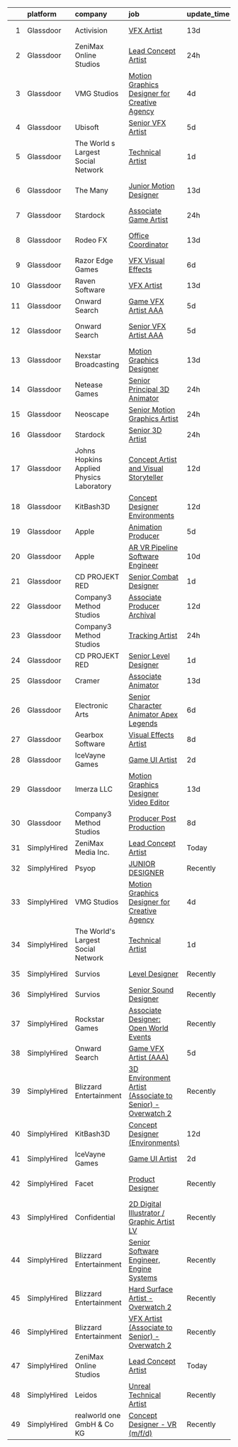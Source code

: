 

|    | platform    | company                                  | job                                                                                                                                                                                                                                                                                                                                                                                                                                                                                                                                                                                                                                                                                                                                                                                                                                                                                                                                                                                                                                                                                                                                                                                                                                                                                                                                                                           | update_time   | location           |
|---:|:------------|:-----------------------------------------|:------------------------------------------------------------------------------------------------------------------------------------------------------------------------------------------------------------------------------------------------------------------------------------------------------------------------------------------------------------------------------------------------------------------------------------------------------------------------------------------------------------------------------------------------------------------------------------------------------------------------------------------------------------------------------------------------------------------------------------------------------------------------------------------------------------------------------------------------------------------------------------------------------------------------------------------------------------------------------------------------------------------------------------------------------------------------------------------------------------------------------------------------------------------------------------------------------------------------------------------------------------------------------------------------------------------------------------------------------------------------------|:--------------|:-------------------|
|  1 | Glassdoor   | Activision                               | [VFX Artist](https://www.glassdoor.com/partner/jobListing.htm?pos=118&ao=1136043&s=58&guid=000001821a67ca80a09041dec5b88f5d&src=GD_JOB_AD&t=SR&vt=w&cs=1_223aedcf&cb=1658300386525&jobListingId=1007988235800&jrtk=3-0-1g8d6fis02inn001-1g8d6fishghre800-f8e423fe4b1b283e-)                                                                                                                                                                                                                                                                                                                                                                                                                                                                                                                                                                                                                                                                                                                                                                                                                                                                                                                                                                                                                                                                                                   | 13d           | Middleton, WI      |
|  2 | Glassdoor   | ZeniMax Online Studios                   | [Lead Concept Artist](https://www.glassdoor.com/partner/jobListing.htm?pos=129&ao=1136043&s=58&guid=000001821a67ca80a09041dec5b88f5d&src=GD_JOB_AD&t=SR&vt=w&cs=1_43f8534f&cb=1658300386527&jobListingId=1008015103027&jrtk=3-0-1g8d6fis02inn001-1g8d6fishghre800-547110248d75de7c-)                                                                                                                                                                                                                                                                                                                                                                                                                                                                                                                                                                                                                                                                                                                                                                                                                                                                                                                                                                                                                                                                                          | 24h           | Hunt Valley, MD    |
|  3 | Glassdoor   | VMG Studios                              | [Motion Graphics Designer for Creative Agency](https://www.glassdoor.com/partner/jobListing.htm?pos=107&ao=1136043&s=58&guid=000001821a67ca80a09041dec5b88f5d&src=GD_JOB_AD&t=SR&vt=w&ea=1&cs=1_beb58095&cb=1658300386522&jobListingId=1008008367182&jrtk=3-0-1g8d6fis02inn001-1g8d6fishghre800-42a36b0c18bec50b-)                                                                                                                                                                                                                                                                                                                                                                                                                                                                                                                                                                                                                                                                                                                                                                                                                                                                                                                                                                                                                                                            | 4d            | Bellevue, WA       |
|  4 | Glassdoor   | Ubisoft                                  | [Senior VFX Artist](https://www.glassdoor.com/partner/jobListing.htm?pos=120&ao=1136043&s=58&guid=000001821a67ca80a09041dec5b88f5d&src=GD_JOB_AD&t=SR&vt=w&cs=1_7d216362&cb=1658300386525&jobListingId=1008007016826&jrtk=3-0-1g8d6fis02inn001-1g8d6fishghre800-4daed8aa28aaad6b-)                                                                                                                                                                                                                                                                                                                                                                                                                                                                                                                                                                                                                                                                                                                                                                                                                                                                                                                                                                                                                                                                                            | 5d            | Cary, NC           |
|  5 | Glassdoor   | The World s Largest Social Network       | [Technical Artist](https://www.glassdoor.com/partner/jobListing.htm?pos=102&ao=1110586&s=58&guid=000001821a67ca80a09041dec5b88f5d&src=GD_JOB_AD&t=SR&vt=w&ea=1&cs=1_b92c24ff&cb=1658300386521&jobListingId=1008013401273&cpc=9C2286EA3771AAF6&jrtk=3-0-1g8d6fis02inn001-1g8d6fishghre800-285b10546d188664--6NYlbfkN0DSgjPPcnEdvoK3uuxfISLALE6pB1FR7YSHOr_tSg5_QGIhoz_2VqUepdcKLBLI_zR7PvC-redOtucLp6FtUWQjwvJkbBSx66v-Ifo_autuPCmV7vy0uXxwLfkfIA-UW7O2oV9EshnenlX4g3M4xm0KlrhzXCObSYIKlD5rLaX4kWigvs9QCqgad16m_RY7fQh5tsId6kVGQOPA-PCNabSBs-wDGpYiAmHsNWRgEWeil1MMbSb0mtJRl3nEXQxD4QBC2fN2uJzBI8P7Sm2d3yjKM5RXjQz6iUEL6Gdc6K6b6HaJ1CadcK8YjXwYi8lW8OEMtmncnBPRJ3ZYT6xAdHQWRIOecX66X02xPVPBzvlBJsCH8rICvk1vs740PqjF2w_d07otOaW718GtZEndSJ8bVdfgB1U1TaQWWz3VAxrGvMSvQsDoc6RUI327LtkMlhwFtVujoihhPhvhB-V7YdOgtipVKmD8mudltFrCft_WePBzlquz-Lx2Z2NsrmzpqWKsNFEVPA3R8ikIEgS3ZU5-RVvW1pVfXFjLkg_1AzwNXW7Ltyz-DX6nbwoLZtucDNw6Cwter_o0kPinWk9QqOTdPOzl_SMIWmI%3D)                                                                                                                                                                                                                                                                                                                                                                                                                     | 1d            | New York, NY       |
|  6 | Glassdoor   | The Many                                 | [Junior Motion Designer](https://www.glassdoor.com/partner/jobListing.htm?pos=108&ao=1136043&s=58&guid=000001821a67ca80a09041dec5b88f5d&src=GD_JOB_AD&t=SR&vt=w&cs=1_79accde8&cb=1658300386522&jobListingId=1007988372593&jrtk=3-0-1g8d6fis02inn001-1g8d6fishghre800-5516b2d00f8e4e8a-)                                                                                                                                                                                                                                                                                                                                                                                                                                                                                                                                                                                                                                                                                                                                                                                                                                                                                                                                                                                                                                                                                       | 13d           | Los Angeles, CA    |
|  7 | Glassdoor   | Stardock                                 | [Associate Game Artist](https://www.glassdoor.com/partner/jobListing.htm?pos=116&ao=1136043&s=58&guid=000001821a67ca80a09041dec5b88f5d&src=GD_JOB_AD&t=SR&vt=w&ea=1&cs=1_5f657023&cb=1658300386525&jobListingId=1008016020382&jrtk=3-0-1g8d6fis02inn001-1g8d6fishghre800-9b1f705e5de7e622-)                                                                                                                                                                                                                                                                                                                                                                                                                                                                                                                                                                                                                                                                                                                                                                                                                                                                                                                                                                                                                                                                                   | 24h           | Plymouth, MI       |
|  8 | Glassdoor   | Rodeo FX                                 | [Office Coordinator](https://www.glassdoor.com/partner/jobListing.htm?pos=126&ao=1136043&s=58&guid=000001821a67ca80a09041dec5b88f5d&src=GD_JOB_AD&t=SR&vt=w&ea=1&cs=1_07e64956&cb=1658300386527&jobListingId=1007988971088&jrtk=3-0-1g8d6fis02inn001-1g8d6fishghre800-a140d920125e5679-)                                                                                                                                                                                                                                                                                                                                                                                                                                                                                                                                                                                                                                                                                                                                                                                                                                                                                                                                                                                                                                                                                      | 13d           | Los Angeles, CA    |
|  9 | Glassdoor   | Razor Edge Games                         | [VFX Visual Effects](https://www.glassdoor.com/partner/jobListing.htm?pos=110&ao=1136043&s=58&guid=000001821a67ca80a09041dec5b88f5d&src=GD_JOB_AD&t=SR&vt=w&cs=1_99ca0c85&cb=1658300386522&jobListingId=1008002919278&jrtk=3-0-1g8d6fis02inn001-1g8d6fishghre800-43c429f9e3d05c00-)                                                                                                                                                                                                                                                                                                                                                                                                                                                                                                                                                                                                                                                                                                                                                                                                                                                                                                                                                                                                                                                                                           | 6d            | Remote             |
| 10 | Glassdoor   | Raven Software                           | [VFX Artist](https://www.glassdoor.com/partner/jobListing.htm?pos=124&ao=1136043&s=58&guid=000001821a67ca80a09041dec5b88f5d&src=GD_JOB_AD&t=SR&vt=w&cs=1_67c2b6a7&cb=1658300386527&jobListingId=1007987723811&jrtk=3-0-1g8d6fis02inn001-1g8d6fishghre800-541dbd7a88c3dc6a-)                                                                                                                                                                                                                                                                                                                                                                                                                                                                                                                                                                                                                                                                                                                                                                                                                                                                                                                                                                                                                                                                                                   | 13d           | Middleton, WI      |
| 11 | Glassdoor   | Onward Search                            | [Game VFX Artist  AAA ](https://www.glassdoor.com/partner/jobListing.htm?pos=103&ao=1110586&s=58&guid=000001821a67ca80a09041dec5b88f5d&src=GD_JOB_AD&t=SR&vt=w&cs=1_9b630ede&cb=1658300386521&jobListingId=1008006652679&cpc=32EE424DE2B657EB&jrtk=3-0-1g8d6fis02inn001-1g8d6fishghre800-dfd35a528ec4c9bb--6NYlbfkN0B7YoEZZ2QAGDyEGGmBPAUWSHc1Mt3sMCn9FehKcWA3w1hdwjpEweHGJ9uPpOtWDZopoLlHQzwkaV43RuBz99EI46x9WD7n9Bdj8B7ov2Rm4-EmiDCK7dPYvE4soimDPURH1rbGNmXKk-8D-YCUlRbnfNFq_-XKTkon6HTHTam_3et-HqxJQW2Bs1m2ZhkiPvHU5XKv7BGzwQueDhYi6C4AHPw3kIS02n9hIGcof3TEeVDPmJX5SMg8I8sjCSdSudBwrUvz9dfXX8ud7XgAQPnASJ1yj0iD1pFsKwjgI2sk3DWkEs14wUq8E5IOpUBDPU4JD_ZGijCoTuntTB6u3HzLONxfBogpYytok3GHR-cSX2qYL99hwYpPwdZNpf0czz908cqGRlfI721DzD5URaTITfVagErwnaVOWLmwHaQctGJH_cbKELsGFdo5BKnhLl3qjc_yW2yGTM5Oi1n31jq4Y-IWFz2I3ghFiv2mgqgxzg1H4JAYg2EBuoMOmP6kksjN9xnJpvtxEpM0Al13DDDO35hWaGNeKwPV7p16uRZEVIVAklEJr64OWSidwUGg8oX6_iJJyXHoBI1iTJU9fYTx0TVO0NI19EKTpFDT6bIOkzH7cX77ErRXZKnR3HMdgTyQ0sgGoh9zkAuyZXNfayJPY4Veu1sgFIFdSTkmYRYHOsYKA1Tj-pXny_iaQRI62UmX9lMazDdkUgcBvvrKDiXl0eys_k_E2g4Ca5xwC7D49M9_v0C3BOlYn3cWgZ-aZyupZOrOQfTVpstmEQuNTjgYEwrkgDeDpRI1BPwdLk39ZXH1JGVTovw0hU5PMbelFLh3PPcdMotjqvxO8_vNvfoGeeHUYvf7WjYESNrOyIqr2bgaoIkZcnSTdb9uJ-3fIkVcGHNf8zsHvOdflSAexfaDqfs7nxLtzvXR0_2cGh-T77ULsg3fYXxTSwu_Q0p9XO045X15hyvwLttGCU2x8eRfL7PWqsuDxNklhLN1tKG6xy4saHWDu0Sq)   | 5d            | Irvine, CA         |
| 12 | Glassdoor   | Onward Search                            | [Senior VFX Artist  AAA ](https://www.glassdoor.com/partner/jobListing.htm?pos=104&ao=1110586&s=58&guid=000001821a67ca80a09041dec5b88f5d&src=GD_JOB_AD&t=SR&vt=w&cs=1_3f22b754&cb=1658300386522&jobListingId=1008005502010&cpc=A65DF3A704A48F9B&jrtk=3-0-1g8d6fis02inn001-1g8d6fishghre800-a39b3d0b0025f332--6NYlbfkN0B7YoEZZ2QAGDyEGGmBPAUWSHc1Mt3sMCn9FehKcWA3w1hdwjpEweHGJ9uPpOtWDZrC-7lKc0mD8BMycFcRrvzqbDYv2CuZOIYpvsAKBQX73zrT8Or4NjVTRbDJaMWhrrTs_xYJ2kylhrSRs_nt6Ozlgoa9Ea6HAqX8CPf8Z1lK73Q96vCerboyiCKLkdBK176arm2axZIRS_qILaLvXdgJzXpSHs5GkvShFwyeBW4I-dLP0vwBEXzSR0tQwsNbWBIhmtNq7D4Dm7OvIcQ3U9DHl11jXlsOiy1RMYysfO0CXkVH_PvUzdbJGLR4tQE0bbvQL4jGxhLyw8wzAS3KILHRzwCMHj3enqRPfMUhsrvgVCR6gUKyEe1uNEc9xMeFkYYk1R0s2aGAWdUAzszLrN3Va-koq_8HBg2pYl7U7UYSW_eNLcjKwVv2CsbfCtSlZ0pcmBzhaFBFd-emopBzkTwTZNmJ6KwqAkX0j4om00bytRXKQd-A3PhppwDiJHzP9_0Bbjp7L2DvqO2nBtJmcEK0npLGeKEqLFEwU88wobrO_cHbWbDzHYrCHtQGvENzo7hnN7wuRpmsV1pxhD2xQCndKOj2ABeEA-Xvse4QEZWdUEh94ppZRqgCCJ71M07kZKxgjzftXb8bTGRgztLGVDK_Wjzz1VRKP7w7X3G1Ssp3SHpG_381cSJAESpjW04zsaw7o08Sq2nNYNVg6uiSZPYWi1-JcNfMg9Pu1T14l1yXkIhn95jP0vpL-SjUkG4aFElbYgwMoYjHPjYn-jjTw6jG5zDf-8Gq5sPs8tgAzHtzEdVgbNoL94nIM17vVh1WTj6xQVH38SclU7jYycILhu8aDGz7_vg2fZdeAZEsVtoil7VXbcT2K3lOm2J05bGxgfO_d6ru2ffEaBVneqaeei4Xl0lW1Kp14xzlNIzndc1mG_2CiA1i0SxFcrzEPcITcKibPnUvqd-6rwtVH3esT9rr5rY_l-0IusAoTJvCT1oHNKVK9mrPR5LC) | 5d            | San Ramon, CA      |
| 13 | Glassdoor   | Nexstar Broadcasting                     | [Motion Graphics Designer](https://www.glassdoor.com/partner/jobListing.htm?pos=128&ao=1136043&s=58&guid=000001821a67ca80a09041dec5b88f5d&src=GD_JOB_AD&t=SR&vt=w&cs=1_a53cb56d&cb=1658300386527&jobListingId=1007987890049&jrtk=3-0-1g8d6fis02inn001-1g8d6fishghre800-645467b4d0a36a75-)                                                                                                                                                                                                                                                                                                                                                                                                                                                                                                                                                                                                                                                                                                                                                                                                                                                                                                                                                                                                                                                                                     | 13d           | Charlotte, NC      |
| 14 | Glassdoor   | Netease Games                            | [Senior   Principal 3D Animator](https://www.glassdoor.com/partner/jobListing.htm?pos=130&ao=1136043&s=58&guid=000001821a67ca80a09041dec5b88f5d&src=GD_JOB_AD&t=SR&vt=w&ea=1&cs=1_683d657b&cb=1658300386527&jobListingId=1008014864247&jrtk=3-0-1g8d6fis02inn001-1g8d6fishghre800-9d8f3e71dd8e24b0-)                                                                                                                                                                                                                                                                                                                                                                                                                                                                                                                                                                                                                                                                                                                                                                                                                                                                                                                                                                                                                                                                          | 24h           | Remote             |
| 15 | Glassdoor   | Neoscape                                 | [Senior Motion Graphics Artist](https://www.glassdoor.com/partner/jobListing.htm?pos=101&ao=1110586&s=58&guid=000001821a67ca80a09041dec5b88f5d&src=GD_JOB_AD&t=SR&vt=w&ea=1&cs=1_14e3006a&cb=1658300386521&jobListingId=1008014492314&cpc=ABD31432EBADCA3A&jrtk=3-0-1g8d6fis02inn001-1g8d6fishghre800-698c6a0c0b4dfdf8--6NYlbfkN0C2SVAOpOeIWQkPp9EeCSLxTLheLRty2uanDx8E9nXZ3pmbkvOHM_GwU4bAZvoLka8nrxrm3u3ULwATOZrrf8ab-ndvIVfDjiHwjaR-YOBpbbD9YIzeq35_b8Sn7yL0j2pxo6eKpMRu6EvU8adGZNxxqYwurJWYn354IIwXt4FqMLw6PtO87usy1FJkvmcNrVxQwyV5vv---TekRt2cEphDQlfVqck7LdOUBUg3gdb21QXypDkKtyn_v1R8wtXo0_VPSCD84uO0E_6cyzoGwcyB3ZbTxTIqiOgjMuEgbW1zYM5rw7H1tU5n-RdOu-Y9seVD21wHQEGVDiA-NFrxSAL_mXSMOiZVTP0TfsyfowWFQUFeVibKw9U9I7S-I7s2KJprALVpLnnhOEtfqw9p9oo1xntfCiBpE4HSQ5qx9xhsfY2IJW5AgyeLmX5fE0Z47ImsGuJc_f1YpxIf30dy4OY-9UggchrYq9npgs2Xt7VI2TDeuHG8y6xbRtmH_O5Rq2MswMCIIFBI6g%3D%3D)                                                                                                                                                                                                                                                                                                                                                                                                                                                                                          | 24h           | Boston, MA         |
| 16 | Glassdoor   | Stardock                                 | [Senior 3D Artist](https://www.glassdoor.com/partner/jobListing.htm?pos=115&ao=1136043&s=58&guid=000001821a67ca80a09041dec5b88f5d&src=GD_JOB_AD&t=SR&vt=w&ea=1&cs=1_7594095d&cb=1658300386524&jobListingId=1008016020388&jrtk=3-0-1g8d6fis02inn001-1g8d6fishghre800-7b8afdbd058936ae-)                                                                                                                                                                                                                                                                                                                                                                                                                                                                                                                                                                                                                                                                                                                                                                                                                                                                                                                                                                                                                                                                                        | 24h           | Plymouth, MI       |
| 17 | Glassdoor   | Johns Hopkins Applied Physics Laboratory | [Concept Artist and Visual Storyteller](https://www.glassdoor.com/partner/jobListing.htm?pos=122&ao=1136043&s=58&guid=000001821a67ca80a09041dec5b88f5d&src=GD_JOB_AD&t=SR&vt=w&cs=1_f47ac8b4&cb=1658300386527&jobListingId=1007990323575&jrtk=3-0-1g8d6fis02inn001-1g8d6fishghre800-caf3af526954e90d-)                                                                                                                                                                                                                                                                                                                                                                                                                                                                                                                                                                                                                                                                                                                                                                                                                                                                                                                                                                                                                                                                        | 12d           | Laurel, MD         |
| 18 | Glassdoor   | KitBash3D                                | [Concept Designer  Environments ](https://www.glassdoor.com/partner/jobListing.htm?pos=106&ao=1136043&s=58&guid=000001821a67ca80a09041dec5b88f5d&src=GD_JOB_AD&t=SR&vt=w&ea=1&cs=1_5a2ca60f&cb=1658300386522&jobListingId=1007991297272&jrtk=3-0-1g8d6fis02inn001-1g8d6fishghre800-78377495064bd2eb-)                                                                                                                                                                                                                                                                                                                                                                                                                                                                                                                                                                                                                                                                                                                                                                                                                                                                                                                                                                                                                                                                         | 12d           | Remote             |
| 19 | Glassdoor   | Apple                                    | [Animation Producer](https://www.glassdoor.com/partner/jobListing.htm?pos=125&ao=1136043&s=58&guid=000001821a67ca80a09041dec5b88f5d&src=GD_JOB_AD&t=SR&vt=w&cs=1_8ea2d069&cb=1658300386527&jobListingId=1008007080856&jrtk=3-0-1g8d6fis02inn001-1g8d6fishghre800-5deecf1619cb58b1-)                                                                                                                                                                                                                                                                                                                                                                                                                                                                                                                                                                                                                                                                                                                                                                                                                                                                                                                                                                                                                                                                                           | 5d            | Cupertino, CA      |
| 20 | Glassdoor   | Apple                                    | [AR VR Pipeline Software Engineer](https://www.glassdoor.com/partner/jobListing.htm?pos=105&ao=1110586&s=58&guid=000001821a67ca80a09041dec5b88f5d&src=GD_JOB_AD&t=SR&vt=w&cs=1_7cc10a58&cb=1658300386522&jobListingId=1007994891471&cpc=3BA4CE39D5B5DEF5&jrtk=3-0-1g8d6fis02inn001-1g8d6fishghre800-fc55de529b78aa8f--6NYlbfkN0BvKrLyj5gPmtZO9T8euul8TCxuuKNOtzRJOomxnwSEodTz2Bc-sPZlbtkML8D-m4qO4tenHzNlbzznl9Zovftmt6-Mg1P-NrNJwQV9b7AKhWEtyPHdze1p3up1kuyhCBmYpi4Iic0ExJ4rulqpIM8-RimAb7jpdBuTvtFVnPTld0qyLHqYUhndC0lfQzk9LTrO2fF05XFWWj2Mj4n-Hd1n49uJ1XhITCsd_jLLipDqmFpU5BbXjaNS__RjO4CdfacLtviJtvo_t8-voBZohOfmdsquzxILKHRs9LHL1rWKiqF3d9nHgPu9rwxri_ndMJrVl3FmT0BlwGzgzCtQ7s7jptyalHVwTtdXYGOF3sdU5Q1Tm8c9VehJkYPc1R3T82XYmTUqwWBmRXllbWt3UuG2tlHT_5XEIh1nmsWVW1PQdaVCpRpntDmYpNmtdwdNhrUgbhk6uA-FITOydPUmqDJxje-0yT4e9PtaNuo7-DvGjo_luYnCAdMeQm4aJUncvmk1Vhhe6G1z197bCNAMMeqR_hFSksCtEdVqHcLOPXpP4Yr61aVplSTWgVGrp7EdxGjIXR_NH2b1gYNOHE00VcP6ir1Jotx7HrUAC51m2aUoYwj4COG2mnFjO-R6cxLlE6ztUZ014jAutAjFiJjFS6xpXw0GqpMjMpfr5o1_CW7KuEdq_pYiT-1z0nDqozJaPDggkHeWNmp_jCUdE7848Ixmwud83eDKtaA1wjoixB9JKJYRefJ8-GRJQRGr1SeSsVMD8pn9mv985U4EC5c_xGX498WOFHts_25186fjSW5n2bONFNB0xqxbbA_M2kAPxUzOZKdkEmrz3UbwlBPklPtC8Io5YL2FeWjlPnyEShTQq7VrMMGXxfzPT5b9s296s2UvD5R0CRX8rE4GtzScBufz-GJvpWK64ukNd2pfeXYnW4y0K5kYV7I3GJE4kG_AMcyVmSDfdhFG8jwRrYOTUXF4)                        | 10d           | Boulder, CO        |
| 21 | Glassdoor   | CD PROJEKT RED                           | [Senior Combat Designer](https://www.glassdoor.com/partner/jobListing.htm?pos=119&ao=1136043&s=58&guid=000001821a67ca80a09041dec5b88f5d&src=GD_JOB_AD&t=SR&vt=w&ea=1&cs=1_3f3d09c4&cb=1658300386525&jobListingId=1008013433186&jrtk=3-0-1g8d6fis02inn001-1g8d6fishghre800-667d2b494220c379-)                                                                                                                                                                                                                                                                                                                                                                                                                                                                                                                                                                                                                                                                                                                                                                                                                                                                                                                                                                                                                                                                                  | 1d            | Boston, MA         |
| 22 | Glassdoor   | Company3 Method Studios                  | [Associate Producer  Archival](https://www.glassdoor.com/partner/jobListing.htm?pos=127&ao=1136043&s=58&guid=000001821a67ca80a09041dec5b88f5d&src=GD_JOB_AD&t=SR&vt=w&ea=1&cs=1_0826d842&cb=1658300386527&jobListingId=1007991115470&jrtk=3-0-1g8d6fis02inn001-1g8d6fishghre800-5fb50d2aeeccedf3-)                                                                                                                                                                                                                                                                                                                                                                                                                                                                                                                                                                                                                                                                                                                                                                                                                                                                                                                                                                                                                                                                            | 12d           | Santa Monica, CA   |
| 23 | Glassdoor   | Company3 Method Studios                  | [Tracking Artist](https://www.glassdoor.com/partner/jobListing.htm?pos=112&ao=1136043&s=58&guid=000001821a67ca80a09041dec5b88f5d&src=GD_JOB_AD&t=SR&vt=w&ea=1&cs=1_9df7e02f&cb=1658300386523&jobListingId=1008016145902&jrtk=3-0-1g8d6fis02inn001-1g8d6fishghre800-0972021a03841819-)                                                                                                                                                                                                                                                                                                                                                                                                                                                                                                                                                                                                                                                                                                                                                                                                                                                                                                                                                                                                                                                                                         | 24h           | Santa Monica, CA   |
| 24 | Glassdoor   | CD PROJEKT RED                           | [Senior Level Designer](https://www.glassdoor.com/partner/jobListing.htm?pos=113&ao=1136043&s=58&guid=000001821a67ca80a09041dec5b88f5d&src=GD_JOB_AD&t=SR&vt=w&ea=1&cs=1_f944dba0&cb=1658300386524&jobListingId=1008013433162&jrtk=3-0-1g8d6fis02inn001-1g8d6fishghre800-4c9a8438ff845ca6-)                                                                                                                                                                                                                                                                                                                                                                                                                                                                                                                                                                                                                                                                                                                                                                                                                                                                                                                                                                                                                                                                                   | 1d            | Boston, MA         |
| 25 | Glassdoor   | Cramer                                   | [Associate Animator](https://www.glassdoor.com/partner/jobListing.htm?pos=123&ao=1136043&s=58&guid=000001821a67ca80a09041dec5b88f5d&src=GD_JOB_AD&t=SR&vt=w&ea=1&cs=1_56b28857&cb=1658300386527&jobListingId=1007987879014&jrtk=3-0-1g8d6fis02inn001-1g8d6fishghre800-b93565d935bfe333-)                                                                                                                                                                                                                                                                                                                                                                                                                                                                                                                                                                                                                                                                                                                                                                                                                                                                                                                                                                                                                                                                                      | 13d           | Norwood, MA        |
| 26 | Glassdoor   | Electronic Arts                          | [Senior Character Animator  Apex Legends ](https://www.glassdoor.com/partner/jobListing.htm?pos=121&ao=1136043&s=58&guid=000001821a67ca80a09041dec5b88f5d&src=GD_JOB_AD&t=SR&vt=w&cs=1_8def47b3&cb=1658300386526&jobListingId=1008003306799&jrtk=3-0-1g8d6fis02inn001-1g8d6fishghre800-6d89526abe9aca00-)                                                                                                                                                                                                                                                                                                                                                                                                                                                                                                                                                                                                                                                                                                                                                                                                                                                                                                                                                                                                                                                                     | 6d            | Los Angeles, CA    |
| 27 | Glassdoor   | Gearbox Software                         | [Visual Effects Artist](https://www.glassdoor.com/partner/jobListing.htm?pos=117&ao=1136043&s=58&guid=000001821a67ca80a09041dec5b88f5d&src=GD_JOB_AD&t=SR&vt=w&ea=1&cs=1_cd21c18e&cb=1658300386525&jobListingId=1007998860820&jrtk=3-0-1g8d6fis02inn001-1g8d6fishghre800-fa056ef69a544c96-)                                                                                                                                                                                                                                                                                                                                                                                                                                                                                                                                                                                                                                                                                                                                                                                                                                                                                                                                                                                                                                                                                   | 8d            | Frisco, TX         |
| 28 | Glassdoor   | IceVayne Games                           | [Game UI Artist](https://www.glassdoor.com/partner/jobListing.htm?pos=109&ao=1136043&s=58&guid=000001821a67ca80a09041dec5b88f5d&src=GD_JOB_AD&t=SR&vt=w&ea=1&cs=1_ef65dd19&cb=1658300386522&jobListingId=1008010939116&jrtk=3-0-1g8d6fis02inn001-1g8d6fishghre800-a4580d4e6a89142d-)                                                                                                                                                                                                                                                                                                                                                                                                                                                                                                                                                                                                                                                                                                                                                                                                                                                                                                                                                                                                                                                                                          | 2d            | Remote             |
| 29 | Glassdoor   | Imerza  LLC                              | [Motion Graphics Designer Video Editor](https://www.glassdoor.com/partner/jobListing.htm?pos=111&ao=1136043&s=58&guid=000001821a67ca80a09041dec5b88f5d&src=GD_JOB_AD&t=SR&vt=w&ea=1&cs=1_951ca5a5&cb=1658300386522&jobListingId=1007987056661&jrtk=3-0-1g8d6fis02inn001-1g8d6fishghre800-b89d3df5b07892d1-)                                                                                                                                                                                                                                                                                                                                                                                                                                                                                                                                                                                                                                                                                                                                                                                                                                                                                                                                                                                                                                                                   | 13d           | Sarasota, FL       |
| 30 | Glassdoor   | Company3 Method Studios                  | [Producer  Post Production](https://www.glassdoor.com/partner/jobListing.htm?pos=114&ao=1136043&s=58&guid=000001821a67ca80a09041dec5b88f5d&src=GD_JOB_AD&t=SR&vt=w&ea=1&cs=1_347614aa&cb=1658300386524&jobListingId=1007998502173&jrtk=3-0-1g8d6fis02inn001-1g8d6fishghre800-12f392fbeaba1796-)                                                                                                                                                                                                                                                                                                                                                                                                                                                                                                                                                                                                                                                                                                                                                                                                                                                                                                                                                                                                                                                                               | 8d            | New York, NY       |
| 31 | SimplyHired | ZeniMax Media Inc.                       | [Lead Concept Artist](https://www.simplyhired.com/job/aR_TkERgLDkvfGEIpV5MYPqSErY48-DSD1YXEe1SF6q3nEFm1TBOWw?q=vfx+designer)                                                                                                                                                                                                                                                                                                                                                                                                                                                                                                                                                                                                                                                                                                                                                                                                                                                                                                                                                                                                                                                                                                                                                                                                                                                  | Today         | Hunt Valley, MD    |
| 32 | SimplyHired | Psyop                                    | [JUNIOR DESIGNER](https://www.simplyhired.com/job/zSJ2o2OxFVF9AqKa__B93UhQBlvvf_irwOF_5c0XrRg_GvznVO0-KQ?q=vfx+designer)                                                                                                                                                                                                                                                                                                                                                                                                                                                                                                                                                                                                                                                                                                                                                                                                                                                                                                                                                                                                                                                                                                                                                                                                                                                      | Recently      | New York, NY       |
| 33 | SimplyHired | VMG Studios                              | [Motion Graphics Designer for Creative Agency](https://www.simplyhired.com/job/RgUgIsJDANfFHoHXvYmis4dg3u0Z1SS3dFVhLpxDhX0xb2PbIYIc6g?q=vfx+designer)                                                                                                                                                                                                                                                                                                                                                                                                                                                                                                                                                                                                                                                                                                                                                                                                                                                                                                                                                                                                                                                                                                                                                                                                                         | 4d            | Bellevue, WA       |
| 34 | SimplyHired | The World's Largest Social Network       | [Technical Artist](https://www.simplyhired.com/job/6l9QrUD7MR0oTkCeRf5_2Wa1m1d0kSZN_YKXwe2Btx9JmIDFgnMujg?q=vfx+designer)                                                                                                                                                                                                                                                                                                                                                                                                                                                                                                                                                                                                                                                                                                                                                                                                                                                                                                                                                                                                                                                                                                                                                                                                                                                     | 1d            | New York, NY       |
| 35 | SimplyHired | Survios                                  | [Level Designer](https://www.simplyhired.com/job/Q0Bl2iSpImfnkNqj6mmCldqjtyFHTt1Eav98Kp_gfzwcsIrzEEVyYA?q=vfx+designer)                                                                                                                                                                                                                                                                                                                                                                                                                                                                                                                                                                                                                                                                                                                                                                                                                                                                                                                                                                                                                                                                                                                                                                                                                                                       | Recently      | Marina del Rey, CA |
| 36 | SimplyHired | Survios                                  | [Senior Sound Designer](https://www.simplyhired.com/job/NxLskVbDEEyz5rnquKV8u-TjGXCUcoOZNYsPIwioZokaph1sHuJM7w?q=vfx+designer)                                                                                                                                                                                                                                                                                                                                                                                                                                                                                                                                                                                                                                                                                                                                                                                                                                                                                                                                                                                                                                                                                                                                                                                                                                                | Recently      | Marina del Rey, CA |
| 37 | SimplyHired | Rockstar Games                           | [Associate Designer: Open World Events](https://www.simplyhired.com/job/vdV8vlT3gviLv2JCIKjxS72bf-KmVFeMRA0oYSRtEaTI4YyrugfY7Q?q=vfx+designer)                                                                                                                                                                                                                                                                                                                                                                                                                                                                                                                                                                                                                                                                                                                                                                                                                                                                                                                                                                                                                                                                                                                                                                                                                                | Recently      | Carlsbad, CA       |
| 38 | SimplyHired | Onward Search                            | [Game VFX Artist (AAA)](https://www.simplyhired.com/job/Ni0ysVvXqKmnlSZ5u0V_EK9bvTLQ-XA73aCYCgAQUNulcPCPxCa6BQ?q=vfx+designer)                                                                                                                                                                                                                                                                                                                                                                                                                                                                                                                                                                                                                                                                                                                                                                                                                                                                                                                                                                                                                                                                                                                                                                                                                                                | 5d            | Irvine, CA         |
| 39 | SimplyHired | Blizzard Entertainment                   | [3D Environment Artist (Associate to Senior) - Overwatch 2](https://www.simplyhired.com/job/pw88DtF0EULjjFMy83MMr_Hg0HBZII6DCgYGL9C12joglMD-Z-Xwnw?q=vfx+designer)                                                                                                                                                                                                                                                                                                                                                                                                                                                                                                                                                                                                                                                                                                                                                                                                                                                                                                                                                                                                                                                                                                                                                                                                            | Recently      | Irvine, CA         |
| 40 | SimplyHired | KitBash3D                                | [Concept Designer (Environments)](https://www.simplyhired.com/job/6RK58V9QRNPhm7KMuxGYlhUBdJx4j-xn111ezuam7_hRD9iRlS-KQQ?q=vfx+designer)                                                                                                                                                                                                                                                                                                                                                                                                                                                                                                                                                                                                                                                                                                                                                                                                                                                                                                                                                                                                                                                                                                                                                                                                                                      | 12d           | Remote             |
| 41 | SimplyHired | IceVayne Games                           | [Game UI Artist](https://www.simplyhired.com/job/uOTZ8134CRzxj2nYG2_gw45sjRe12YHf2rcCLCRX7S35nrgPs2j4fQ?q=vfx+designer)                                                                                                                                                                                                                                                                                                                                                                                                                                                                                                                                                                                                                                                                                                                                                                                                                                                                                                                                                                                                                                                                                                                                                                                                                                                       | 2d            | Remote             |
| 42 | SimplyHired | Facet                                    | [Product Designer](https://www.simplyhired.com/job/mXfLdIzROFXZ4LZM8IUwypMkfkVTZlEQ5iYR6asUe9PpCJX1nH947A?q=vfx+designer)                                                                                                                                                                                                                                                                                                                                                                                                                                                                                                                                                                                                                                                                                                                                                                                                                                                                                                                                                                                                                                                                                                                                                                                                                                                     | Recently      | San Francisco, CA  |
| 43 | SimplyHired | Confidential                             | [2D Digital Illustrator / Graphic Artist LV](https://www.simplyhired.com/job/WR2-4KNjxgXV1vg_h0Smu4P2a7_SLarIZBzP3ysarILfdTKegejX8w?q=vfx+designer)                                                                                                                                                                                                                                                                                                                                                                                                                                                                                                                                                                                                                                                                                                                                                                                                                                                                                                                                                                                                                                                                                                                                                                                                                           | Recently      | Las Vegas, NV      |
| 44 | SimplyHired | Blizzard Entertainment                   | [Senior Software Engineer, Engine Systems](https://www.simplyhired.com/job/tMmtCyDUxHf8JJJ5bCNONOHibfhTpYdY-nwQ76oeAkm7OrfyZhRqFg?q=vfx+designer)                                                                                                                                                                                                                                                                                                                                                                                                                                                                                                                                                                                                                                                                                                                                                                                                                                                                                                                                                                                                                                                                                                                                                                                                                             | Recently      | Irvine, CA         |
| 45 | SimplyHired | Blizzard Entertainment                   | [Hard Surface Artist - Overwatch 2](https://www.simplyhired.com/job/6UbuxcizWm0FGl0VWvCtYyHq-2-jjcWZ_YsxRvD4XaS9M8_zOx_FMA?q=vfx+designer)                                                                                                                                                                                                                                                                                                                                                                                                                                                                                                                                                                                                                                                                                                                                                                                                                                                                                                                                                                                                                                                                                                                                                                                                                                    | Recently      | Irvine, CA         |
| 46 | SimplyHired | Blizzard Entertainment                   | [VFX Artist (Associate to Senior) - Overwatch 2](https://www.simplyhired.com/job/2d70J5UkkZ2YmvlvJfcaEqf0vVFEZwLt57euRMmQlk3Afx_2Q_gYzw?q=vfx+designer)                                                                                                                                                                                                                                                                                                                                                                                                                                                                                                                                                                                                                                                                                                                                                                                                                                                                                                                                                                                                                                                                                                                                                                                                                       | Recently      | Irvine, CA         |
| 47 | SimplyHired | ZeniMax Online Studios                   | [Lead Concept Artist](https://www.simplyhired.com/job/fDFvRBH4OheweE4ykwdba1PBPJCL31L-NYmV8OZdktiLddli7h_R7w?q=vfx+designer)                                                                                                                                                                                                                                                                                                                                                                                                                                                                                                                                                                                                                                                                                                                                                                                                                                                                                                                                                                                                                                                                                                                                                                                                                                                  | Today         | Hunt Valley, MD    |
| 48 | SimplyHired | Leidos                                   | [Unreal Technical Artist](https://www.simplyhired.com/job/vUjM88WNHByq9hkXVcDGaHDWJBcJwdAHwcSIeARFGUwNOCFNjopeUg?q=vfx+designer)                                                                                                                                                                                                                                                                                                                                                                                                                                                                                                                                                                                                                                                                                                                                                                                                                                                                                                                                                                                                                                                                                                                                                                                                                                              | Recently      | Reston, VA         |
| 49 | SimplyHired | realworld one GmbH & Co KG               | [Concept Designer - VR (m/f/d)](https://www.simplyhired.com/job/9M9B0HjzlxbnEWwSs63j38J2jv4QAGwRz17kgQnuQPJjtHPVVTunxA?q=vfx+designer)                                                                                                                                                                                                                                                                                                                                                                                                                                                                                                                                                                                                                                                                                                                                                                                                                                                                                                                                                                                                                                                                                                                                                                                                                                        | Recently      | Remote             |
